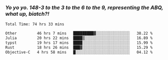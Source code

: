 ### ***Yo yo yo. 148-3 to the 3 to the 6 to the 9, representing the ABQ, what up, biatch?!***

<!--START_SECTION:waka-->

```txt
Total Time: 74 hrs 33 mins

Other         46 hrs 7 mins   █████████▓░░░░░░░░░░░░░░░   38.22 %
Julia         20 hrs 22 mins  ████▒░░░░░░░░░░░░░░░░░░░░   16.89 %
typst         19 hrs 17 mins  ████░░░░░░░░░░░░░░░░░░░░░   15.99 %
Rust          18 hrs 26 mins  ███▓░░░░░░░░░░░░░░░░░░░░░   15.29 %
Objective-C   4 hrs 58 mins   █░░░░░░░░░░░░░░░░░░░░░░░░   04.12 %
```

<!--END_SECTION:waka-->

<!--
**AJMC2002/AJMC2002** is a ✨ _special_ ✨ repository because its `README.md` (this file) appears on your GitHub profile.

Here are some ideas to get you started:

- 🔭 I’m currently working on ...
- 🌱 I’m currently learning ...
- 👯 I’m looking to collaborate on ...
- 🤔 I’m looking for help with ...
- 💬 Ask me about ...
- 📫 How to reach me: ...
- 😄 Pronouns: ...
- ⚡ Fun fact: ...
-->
